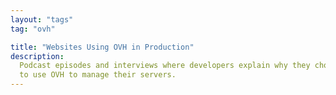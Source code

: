 ```yaml
---
layout: "tags"
tag: "ovh"

title: "Websites Using OVH in Production"
description:
  Podcast episodes and interviews where developers explain why they chose
  to use OVH to manage their servers.
---
```

